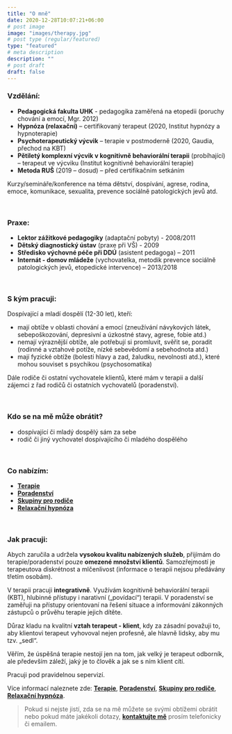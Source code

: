 ```yaml
---
title: "O mně"
date: 2020-12-28T10:07:21+06:00
# post image
image: "images/therapy.jpg"
# post type (regular/featured)
type: "featured"
# meta description
description: ""
# post draft
draft: false
---
```


### Vzdělání:
- **Pedagogická fakulta UHK** - pedagogika zaměřená na etopedii (poruchy chování a emocí, Mgr. 2012)
- **Hypnóza (relaxační)** – certifikovaný terapeut (2020, Institut hypnózy a hypnoterapie)
- **Psychoterapeutický výcvik** – terapie v postmoderně (2020, Gaudia, přechod na KBT)
- **Pětiletý komplexní výcvik v kognitivně behaviorální terapii** (probíhající) – terapeut ve výcviku (Institut kognitivně behaviorální terapie)
- **Metoda RUŠ** (2019 – dosud) – před certifikačním setkáním

Kurzy/semináře/konference na téma dětství, dospívání, agrese, rodina, emoce, komunikace, sexualita, prevence sociálně patologických jevů atd.

<br>

### Praxe:
- **Lektor zážitkové pedagogiky** (adaptační pobyty) - 2008/2011
- **Dětský diagnostický ústav** (praxe při VŠ) - 2009
- **Středisko výchovné péče při DDÚ** (asistent pedagoga) – 2011
- **Internát - domov mládeže** (vychovatelka, metodik prevence sociálně patologických jevů, etopedické intervence) – 2013/2018

<br>

### S kým pracuji:
Dospívající a mladí dospělí (12-30 let), kteří:
- mají obtíže v oblasti chování a emocí (zneužívání návykových látek, sebepoškozování, depresivní a úzkostné stavy, agrese, fobie atd.)
- nemají výraznější obtíže, ale potřebují si promluvit, svěřit se, poradit (rodinné a vztahové potíže, nízké sebevědomí a sebehodnota atd.)
- mají fyzické obtíže (bolesti hlavy a zad, žaludku, nevolnosti atd.), které mohou souviset s psychikou (psychosomatika)

Dále rodiče či ostatní vychovatele klientů, které mám v terapii a další zájemci z řad rodičů či ostatních vychovatelů (poradenství).

<br>

### Kdo se na mě může obrátit?
- dospívající či mladý dospělý sám za sebe
- rodič či jiný vychovatel dospívajícího či mladého dospělého

<br>

### Co nabízím:
- [**Terapie**](/terapie)
- [**Poradenství**](/poradenstvi)
- [**Skupiny pro rodiče**](/skupiny)
- [**Relaxační hypnóza**](/hypnoza)

<br>

### Jak pracuji:
Abych zaručila a udržela **vysokou kvalitu nabízených služeb**, přijímám do terapie/poradenství pouze **omezené množství klientů**. Samozřejmostí je terapeutova diskrétnost a mlčenlivost (informace o terapii nejsou předávány třetím osobám).

V terapii pracuji **integrativně**. Využívám kognitivně behaviorální terapii (KBT), hlubinné přístupy i narativní („povídací“) terapii. V poradenství se zaměřuji na přístupy orientovaní na řešení situace a informování zákonných zástupců o průvěhu terapie jejich dítěte.

Důraz kladu na kvalitní **vztah terapeut - klient**, kdy za zásadní považuji to, aby klientovi terapeut vyhovoval nejen profesně, ale hlavně lidsky, aby mu tzv. „sedl“.

Věřím, že úspěšná terapie nestojí jen na tom, jak velký je terapeut odborník, ale především záleží, jaký je to člověk a jak se s ním klient cítí.

Pracuji pod pravidelnou sepervizí.

Více informací naleznete zde: [**Terapie**](/terapie), [**Poradenství**](/poradenstvi), [**Skupiny pro rodiče**](/skupiny), [**Relaxační hypnóza**](/hypoza).

> Pokud si nejste jistí, zda se na mě můžete se svými obtížemi obrátit nebo pokud máte jakékoli dotazy, [**kontaktujte mě**](/contact) prosím telefonicky či emailem.
